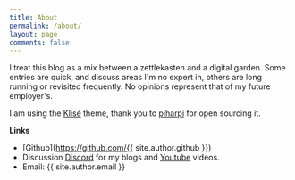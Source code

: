 ```yaml
---
title: About
permalink: /about/
layout: page
comments: false
---
```


I treat this blog as a mix between a zettlekasten and a digital garden. Some entries are quick, and discuss areas I'm no expert in, others are long running or revisited frequently. No opinions represent that of my future employer's. 

I am using the [Klisé](https://github.com/piharpi/jekyll-klise) theme, thank you to [piharpi](https://github.com/piharpi) for open sourcing it.

**Links**

- [Github](https://github.com/{{ site.author.github }})
- Discussion [Discord](https://discord.gg/RXDrfY3Svu) for my blogs and [Youtube](https://www.youtube.com/channel/UCdGYHVptzujcjK67pOnrcGQ) videos.
- Email: {{ site.author.email }}
